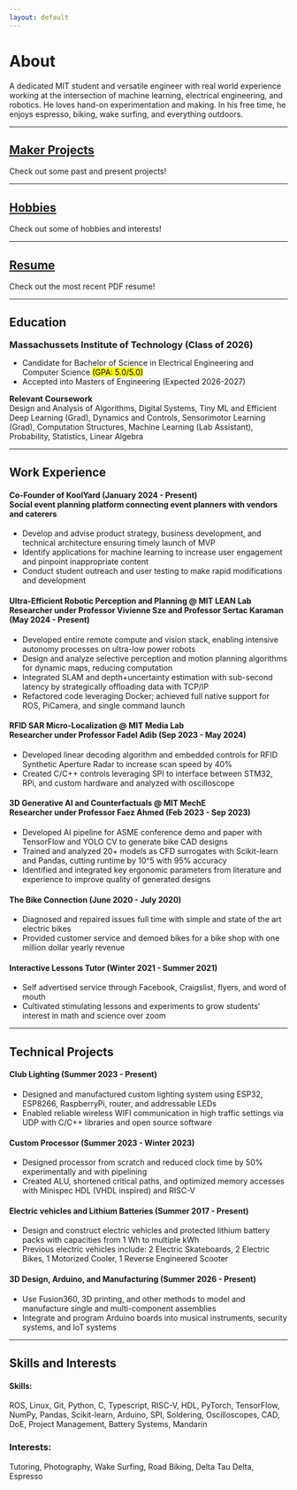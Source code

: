 ```yaml
--- 
layout: default
---
```


# About 
A dedicated MIT student and versatile engineer with real world experience working at the intersection of machine learning, electrical engineering, and robotics. He loves hand-on experimentation and making. In his free time, he enjoys espresso, biking, wake surfing, and everything outdoors. 

---

## [Maker Projects](./project_pages/projects_home.html)
Check out some past and present projects!

---

## [Hobbies](./hobby_pages/hobbies_home.html)
Check out some of hobbies and interests!

---

## [Resume](./resume_page/resume.html)
Check out the most recent PDF resume!

---

<h2>Education</h2>
<h3 style="margin:0px">Massachussets Institute of Technology (Class of 2026)</h3>
<ul>
<li> Candidate for Bachelor of Science in Electrical Engineering and Computer Science <mark>(GPA: 5.0/5.0) </mark> </li>
<li> Accepted into Masters of Engineering (Expected 2026-2027) </li>
</ul>
<h3 style="margin:0px;font-size:0.9rem"> Relevant Coursework </h3>
Design and Analysis of Algorithms, Digital Systems, Tiny ML and Efficient Deep Learning (Grad), Dynamics and Controls, Sensorimotor Learning (Grad), Computation Structures, Machine Learning (Lab Assistant), Probability, Statistics, Linear Algebra

---

## Work Experience
#### Co-Founder of KoolYard (January 2024 - Present) <br> Social event planning platform connecting event planners with vendors and caterers
- Develop and advise product strategy, business development, and technical architecture ensuring timely launch of MVP
- Identify applications for machine learning to increase user engagement and pinpoint inappropriate content
- Conduct student outreach and user testing to make rapid modifications and development


#### Ultra-Efficient Robotic Perception and Planning @ MIT LEAN Lab <br> Researcher under Professor Vivienne Sze and Professor Sertac Karaman (May 2024 - Present)
- Developed entire remote compute and vision stack, enabling intensive autonomy processes on ultra-low power robots
- Design and analyze selective perception and motion planning algorithms for dynamic maps, reducing computation
- Integrated SLAM and depth+uncertainty estimation with sub-second latency by strategically offloading data with TCP/IP
- Refactored code leveraging Docker; achieved full native support for ROS, PiCamera, and single command launch


#### RFID SAR Micro-Localization @ MIT Media Lab <br> Researcher under Professor Fadel Adib (Sep 2023 - May 2024)
- Developed linear decoding algorithm and embedded controls for RFID Synthetic Aperture Radar to increase scan speed by 40%
- Created C/C++ controls leveraging SPI to interface between STM32, RPi, and custom hardware and analyzed with oscilloscope


#### 3D Generative AI and Counterfactuals @ MIT MechE <br> Researcher under Professor Faez Ahmed (Feb 2023 - Sep 2023)
- Developed AI pipeline for ASME conference demo and paper with TensorFlow and YOLO CV to generate bike CAD designs 
- Trained and analyzed 20+ models as CFD surrogates with Scikit-learn and Pandas, cutting runtime by 10^5 with 95% accuracy
- Identified and integrated key ergonomic parameters from literature and experience to improve quality of generated designs 

#### The Bike Connection (June 2020 - July 2020)
- Diagnosed and repaired issues full time with simple and state of the art electric bikes
- Provided customer service and demoed bikes for a bike shop with one million dollar yearly revenue

#### Interactive Lessons Tutor (Winter 2021 - Summer 2021)
- Self advertised service through Facebook, Craigslist, flyers, and word of mouth
- Cultivated stimulating lessons and experiments to grow students’ interest in math and science over zoom



---

## Technical Projects 
#### Club Lighting (Summer 2023 - Present)
- Designed and manufactured custom lighting system using ESP32, ESP8266, RaspberryPi, router, and addressable LEDs
- Enabled reliable wireless WIFI communication in high traffic settings via UDP with C/C++ libraries and open source software

#### Custom Processor (Summer 2023 - Winter 2023)
- Designed processor from scratch and reduced clock time by 50% experimentally and with pipelining 
- Created ALU, shortened critical paths, and optimized memory accesses with Minispec HDL (VHDL inspired) and RISC-V

#### Electric vehicles and Lithium Batteries (Summer 2017 - Present)
- Design and construct electric vehicles and protected lithium battery packs with capacities from 1 Wh to multiple kWh
- Previous electric vehicles include: 2 Electric Skateboards, 2 Electric Bikes, 1 Motorized Cooler, 1 Reverse Engineered Scooter

#### 3D Design, Arduino, and Manufacturing (Summer 2026 - Present)
- Use Fusion360, 3D printing, and other methods to model and manufacture single and multi-component assemblies
- Integrate and program Arduino boards into musical instruments, security systems, and IoT systems

---

## Skills and Interests
#### Skills:
ROS, Linux, Git, Python, C, Typescript, RISC-V, HDL, PyTorch, TensorFlow, NumPy, Pandas, Scikit-learn, Arduino, SPI, Soldering, Oscilloscopes, CAD, DoE, Project Management, Battery Systems, Mandarin

### Interests:
Tutoring, Photography, Wake Surfing, Road Biking, Delta Tau Delta, Espresso





